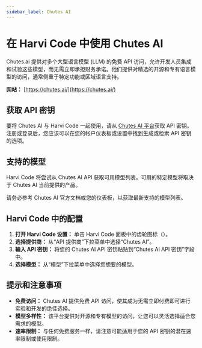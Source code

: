 ```yaml
---
sidebar_label: Chutes AI
---
```


# 在 Harvi Code 中使用 Chutes AI

Chutes.ai 提供对多个大型语言模型 (LLM) 的免费 API 访问，允许开发人员集成和试验这些模型，而无需立即承担财务承诺。他们提供对精选的开源和专有语言模型的访问，通常侧重于特定功能或区域语言支持。

**网站：** [https://chutes.ai/](https://chutes.ai/)

## 获取 API 密钥

要将 Chutes AI 与 Harvi Code 一起使用，请从 [Chutes AI 平台](https://chutes.ai/)获取 API 密钥。注册或登录后，您应该可以在您的帐户仪表板或设置中找到生成或检索 API 密钥的选项。

## 支持的模型

Harvi Code 将尝试从 Chutes AI API 获取可用模型列表。可用的特定模型将取决于 Chutes AI 当前提供的产品。

请务必参考 Chutes AI 官方文档或您的仪表板，以获取最新支持的模型列表。

## Harvi Code 中的配置

1.  **打开 Harvi Code 设置：** 单击 Harvi Code 面板中的齿轮图标（<Codicon name="gear" />）。
2.  **选择提供商：** 从“API 提供商”下拉菜单中选择“Chutes AI”。
3.  **输入 API 密钥：** 将您的 Chutes AI API 密钥粘贴到“Chutes AI API 密钥”字段中。
4.  **选择模型：** 从“模型”下拉菜单中选择您想要的模型。

## 提示和注意事项

- **免费访问：** Chutes AI 提供免费 API 访问，使其成为无需立即付费即可进行实验和开发的绝佳选择。
- **模型多样性：** 该平台提供对开源和专有模型的访问，让您可以灵活选择适合您需求的模型。
- **速率限制：** 与任何免费服务一样，请注意可能适用于您的 API 密钥的潜在速率限制或使用限制。
